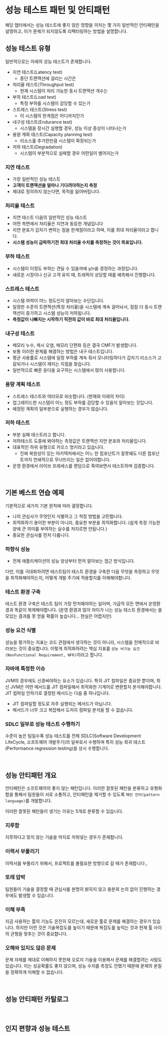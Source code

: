 # 성능 테스트 패턴 및 안티패턴

해당 챕터에서는 성능 테스트에 좋지 않은 영향을 끼치는 몇 가지 일반적인 안티패턴을 설명하고, 이가 문제가 되지않도록 리팩터링하는 방법을 설명합니다.

## 성능 테스트 유형

일반적으로는 아래의 성능 테스트가 존재합니다.

- 지연 테스트(Latency test)
  - 종단 트랜잭션에 걸리는 시간은
- 처리율 테스트(Throughput test)
  - 현재 시스템이 처리 가능한 동시 트랜잭션 개수는
- 부하 테스트(Load test)
  - 특정 부하를 시스템이 감당할 수 있는가
- 스트레스 테스트(Stress test)
  - 이 시스템의 한계점은 어디까지인가
- 내구성 테스트(Endurance test)
  - 시스템을 장시간 실행할 경우, 성능 이상 증상이 나타나는가
- 용량 계획 테스트(Capacity planning test)
  - 리소스를 추가한만큼 시스템이 확장되는가
- 저하 테스트(Degradation)
  - 시스템이 부분적으로 실패할 경우 어떤일이 벌어지는가

### 지연 테스트

- 가장 일반적인 성능 테스트
- **고객이 트랜잭션을 얼마나 기다려야하는지 측정**
- 제대로 정의하지 않는다면, 목적을 잃어버립니다.

### 처리율 테스트

- 지연 테스트 다음의 일반적인 성능 테스트
- 어떤 측면에서 처리율은 지연과 동등한 개념입니다
- 지연 분포가 갑자기 변하는 점을 한계점이라고 하며, 이를 최대 처리율이라고 합니다.
- **시스템 성능이 급락하기전 최대 처리율 수치를 측정하는 것이 목표입니다.**

### 부하 테스트

- 시스템이 이정도 부하는 견딜 수 있을까에 y/n을 경정하는 과정입니다.
- 새로운 시장이나 신규 고객 유치 때, 트래픽이 상당할 때를 예측해서 진행합니다.

### 스트레스 테스트

- 시스템 여력이 어느 정도인지 알아보는 수단입니다.
- 일정한 수준의 트랜잭션(특정 처리율)을 시스템에 계속 걸어놔서, 점점 더 동시 트랜잭션이 증가하고 시스템 성능이 저하됩니다.
- **측정값이 나빠지는 시작하기 직전의 값이 바로 최대 처리율입니다.**

### 내구성 테스트

- 메모리 누수, 캐시 오염, 메모리 단편화 등은 결국 CMF가 발생합니다.
- 보통 이러한 문제를 해결하는 방법은 내구 테스트입니다.
- 평균 사용률로 시스템에 일정 부하를 계속 줘서 모니터링하다가 갑자기 리소스가 고갈되거나 시스템이 깨지는 지점을 찾습니다.
- 일반적으로 빠른 응다을 요구하는 시스템에서 많이 사용합니다.

### 용량 계획 테스트

- 스트레스 테스트와 여러모로 비슷합니다. (현재와 미래의 차이)
- 업그레이드한 시스템이 어느 정도 부하를 감당할 수 있을지 알아보는 것입니다.
- 예정된 계획의 일부분으로 실행하는 경우가 많습니다.

### 저하 테스트

- 부분 실패 테스트라고 합니다.
- 저하테스트 도중에 봐야하는 측정값은 트랜잭션 지연 분포와 처리율입니다.
- 대표적인 하위 유형으로 카오스 멍키라고 있습니다.
  - 진짜 복원성이 있는 아키텍처에서는 어느 한 컴포넌트가 잘못돼도 다른 컴포넌트까지 연쇄적으로 무너뜨리는 일은 없어야합니다.
- 운영 환경에서 라이브 프래세스를 랜덤으로 죽여보면서 테스트하며 검증합니다.

<br/>

## 기본 베스트 연습 예제

기본적으로 세가지 기본 원칙에 따라 결정합니다.

- 나의 관심사가 무엇인지 식별하고 그 척정 방법을 고민합니다.
- 최적화하기 용이한 부분이 아니라, 중요한 부분을 최적화합니다. (쉽게 측정 가능한 양에 큰 의미를 부여하는 실수를 저지르면 안됩니다.)
- 중요한 관심사를 먼저 다룹니다.

### 하향식 성능

- 전체 애플리케이션의 성능 양상부터 먼저 알아보는 접근 방식입니다.

다만, 이를 극대화하려면 테스트팀이 테스트 환경을 구축한 다음 무엇을 측정하고 무엇을 최적화해야하는지, 어떻게 개발 주기에 적용할지를 이해해야합니다.

### 테스트 환경 구축

테스트 환경 구축은 테스트 팀이 가장 먼저해야하는 일이며, 가급적 모든 면에서 운영환경과 똑같이 복제해야합니다. (운영 환경과 많이 차이가 나는 성능 테스트 환경에서는 쓸모있는 결과를 못 얻을 확률이 높습니다... 현실은 어렵지만)

### 성능 요건 식별

성능을 평가하는 지표는 코드 관점에서 생각하는 것이 아니라, 시스템을 전체적으로 바라보는 것이 중요합니다. 이렇게 최적화하려는 핵심 지표를 `성능 비기능 요건(NonFunctional Requirement, NFR)`이라고 합니다.

### 자바에 특정한 이슈

JVM의 경우에도 신경써야하는 요소가 있습니다. 특히 JIT 컴파일은 중요한 뿐이며, 최신 JVM은 어떤 메서드를 JIT 컴파일해서 최적화한 기계어로 변환할지 분석해야합니다. JIT 컴파일 안하기로 결정된 메서드는 다음 중 하나입니다.

- JIT 컴파일할 정도로 자주 실행되는 메서드가 아닙니다.
- 메서드가 너무 크고 복잡해서 도저히 컴파일 분석을 할 수 없습니다.

### SDLC 일부로 성능 테스트 수행하기

수준이 높은 팀일수록 성능 테스트를 전체 SDLC(Software Development LifeCycle, 소프트웨어 개발주기)의 일부로서 수행하며 특히 성능 회귀 테스트(Performance regression testing)을 상시 수행합니다.

<br/>

## 성능 안티패턴 개요

안티패턴은 소프트웨어의 좋지 않는 패턴입니다. 이러한 잘못된 패턴을 분류하고 유형화함을 통해서 팀원들이 서로 소통하고, 안티패턴을 제거할 수 있도록 `패턴 언어(pattern language)`를 개발합니다.

이러한 잘못된 패턴들이 생기는 이유는 5개로 분류할 수 있습니다.

### 지루함

지루하다고 맞지 않는 기술을 억지로 끼워넣는 경우가 존재합니다.

### 이력서 부풀리기

이력서를 부풀리기 위해서, 프로젝트를 불필요한 방향으로 갈 때가 존재합니다.,

### 또래 압박

팀원들이 기술을 결정할 때 관심사를 분명히 밝히지 않고 충분희 논의 없이 진행하는 경우에도 발생할 수 있습니다.

### 이해 부족

지금 사용하는 툴의 기능도 온전히 모르는데, 새로운 툴로 문제를 해결하는 경우가 있습니다. 하지만 이런 것은 기술복잡도를 높이기 때문에 복잡도를 높익는 것과 현재 툴 사이의 균형을 맞추는 것이 중요합니다.

### 오해와 있지도 않은 문제

문제 자체를 제대로 이해하지 못한채 오로지 기술을 이용해서 문제를 해결할려는 사람도 있습니다. 이는 성공확률도 좋지 않으며, 성능 수치를 측정도 안했기 때문에 문제의 본질을 정확하게 이해할 수 없습니다.

<br/>

## 성능 안티패턴 카탈로그

<br/>

## 인지 편향과 성능 테스트
